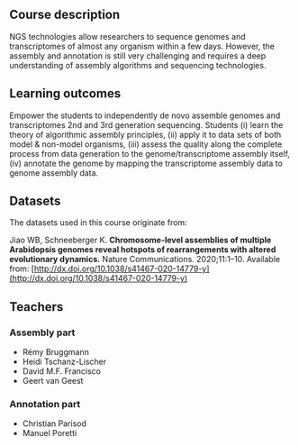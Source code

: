 
## Course description

NGS technologies allow researchers to sequence genomes and transcriptomes of almost any organism within a few days. However, the assembly and annotation is still very challenging and requires a deep understanding of assembly algorithms and sequencing technologies.

## Learning outcomes

Empower the students to independently de novo assemble genomes and transcriptomes 2nd and 3rd generation sequencing. Students (i) learn the theory of algorithmic assembly principles, (ii) apply it to data sets of both model & non-model organisms, (iii) assess the quality along the complete process from data generation to the genome/transcriptome assembly itself, (iv) annotate the genome by mapping the transcriptome assembly data to genome assembly data.

## Datasets

The datasets used in this course originate from:

Jiao WB, Schneeberger K. **Chromosome-level assemblies of multiple Arabidopsis genomes reveal hotspots of rearrangements with altered evolutionary dynamics.** Nature Communications. 2020;11:1–10. Available from: [http://dx.doi.org/10.1038/s41467-020-14779-y](http://dx.doi.org/10.1038/s41467-020-14779-y)

## Teachers

### Assembly part

- Rémy Bruggmann
- Heidi Tschanz-Lischer
- David M.F. Francisco
- Geert van Geest

### Annotation part

- Christian Parisod
- Manuel Poretti